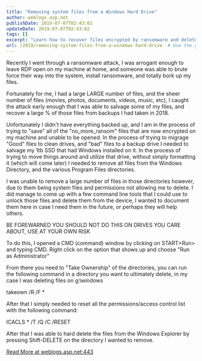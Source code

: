 ```yaml
---
title: "Removing system files from a Windows Hard Drive"
author: weblogs.asp.net
publishDate: 2019-07-07T02:43:02
updateDate: 2019-07-07T02:43:02
tags: []
excerpt: "Learn how to recover files encrypted by ransomware and delete stubborn files in Windows directories using command line tools. Find out more on our blog!"
url: /2019/removing-system-files-from-a-windows-hard-drive  # Use the generated URL with year
---
```

<p>Recently I went through a ransomware attack, I was arrogant enough to leave RDP open on my machine at home, and someone was able to brute force their way into the system, install ransomware, and totally bork up my files.</p> <p>Fortunately for me, I had a large LARGE number of files,&nbsp;and the sheer number of files (movies, photos, documents, videos, music, etc), I caught the attack early enough that I was able to salvage some of my files, and recover a large % of those files from backups I had taken in 2018.</p> <p>Unfortunately I didn't have everything backed up, and I am in the process of trying to "save" all of the "no_more_ransom" files that are now encrypted on my machine and unable to be opened. In the process of trying to migrage "Good" files to clean drives, and "bad" files to a backup drive I needed to salvage my 1tb SSD that had Windows installed on it. In the process of trying to move things around and utilize that drive, without simply formatting it (which will come later) I needed to remove all files from the Windows Directory, and the various Program Files directories.</p> <p>I was unable to remove a large number of files in those directories however, due to them being system files and permissions not allowing me to delete. I did manage to come up with a few command line tools that I could use to unlock those files and delete them from the device, I wanted to document them here in case I need them in the future, or perhaps they will help others.</p> <p>BE FOREWARNED YOU SHOULD NOT DO THIS ON DRIVES YOU CARE ABOUT, USE AT YOUR OWN RISK</p> <p>To do this, I opened a CMD (command) window by clicking on START&gt;Run&gt; and typing CMD. Right click on the option that shows up and choose "Run as Administrator"</p> <p>From there you need to "Take Ownership" of the directories, you can run the following command in a directory you want to ultimately delete, in my case I was deleting files on g:\windows</p> <p>takeown /R /F *</p> <p>After that I simply needed to reset all the permissions/access control list with the following command:</p> <p>ICACLS * /T /Q /C /RESET</p> <p></p> <p>After that I was able to hard delete the files from the Windows Explorer by pressing Shift-DELETE on the directory I wanted to remove.&nbsp;</p> <a href="https://weblogs.asp.net:443/christoc/RemovingSystemFiles">Read More at weblogs.asp.net:443</a>

